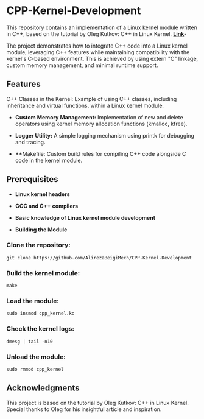 # CPP-Kernel-Development

This repository contains an implementation of a Linux kernel module written in C++, based on the tutorial by Oleg Kutkov: C++ in Linux Kernel. **[Link](https://olegkutkov.me/2019/11/10/cpp-in-linux-kernel/)**-

The project demonstrates how to integrate C++ code into a Linux kernel module, leveraging C++ features while maintaining compatibility with the kernel's C-based environment. This is achieved by using extern "C" linkage, custom memory management, and minimal runtime support.

## Features
C++ Classes in the Kernel: Example of using C++ classes, including inheritance and virtual functions, within a Linux kernel module.

* **Custom Memory Management:** Implementation of new and delete operators using kernel memory allocation functions (kmalloc, kfree).

* **Logger Utility:** A simple logging mechanism using printk for debugging and tracing.

* **Makefile: Custom build rules for compiling C++ code alongside C code in the kernel module.

## Prerequisites
* **Linux kernel headers**

* **GCC and G++ compilers**

* **Basic knowledge of Linux kernel module development**

* **Building the Module**


### Clone the repository:
```git clone https://github.com/AlirezaBeigiMech/CPP-Kernel-Development```
### Build the kernel module:
```make```
### Load the module:

```sudo insmod cpp_kernel.ko```
### Check the kernel logs:

```dmesg | tail -n10```

### Unload the module:

```sudo rmmod cpp_kernel```



## Acknowledgments
This project is based on the tutorial by Oleg Kutkov: C++ in Linux Kernel. Special thanks to Oleg for his insightful article and inspiration.
